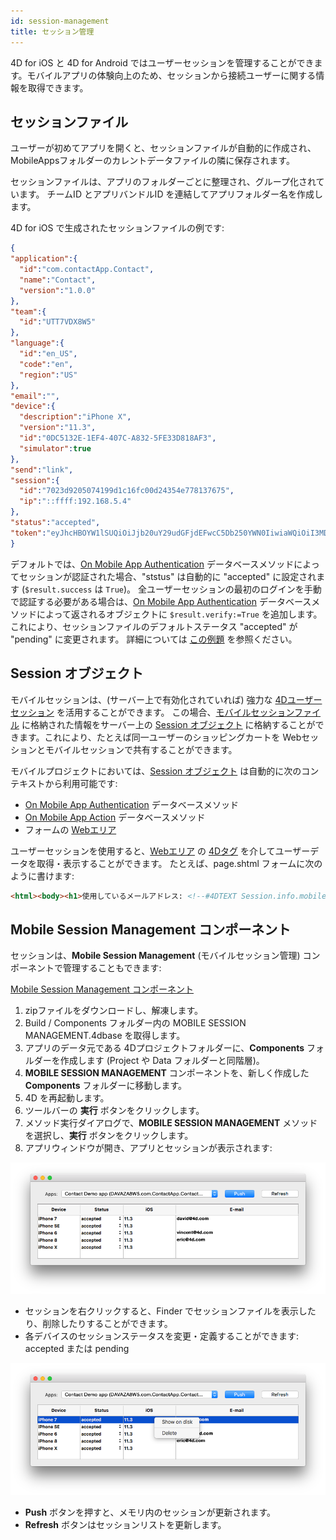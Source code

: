 ```yaml
---
id: session-management
title: セッション管理
---
```



4D for iOS と 4D for Android ではユーザーセッションを管理することができます。モバイルアプリの体験向上のため、セッションから接続ユーザーに関する情報を取得できます。


## セッションファイル

ユーザーが初めてアプリを開くと、セッションファイルが自動的に作成され、MobileAppsフォルダーのカレントデータファイルの隣に保存されます。

セッションファイルは、アプリのフォルダーごとに整理され、グループ化されています。 チームID とアプリバンドルID を連結してアプリフォルダー名を作成します。

4D for iOS で生成されたセッションファイルの例です:

```json
{
"application":{
  "id":"com.contactApp.Contact",
  "name":"Contact",
  "version":"1.0.0"
},
"team":{
  "id":"UTT7VDX8W5"
},
"language":{
  "id":"en_US",
  "code":"en",
  "region":"US"
},
"email":"",
"device":{
  "description":"iPhone X",
  "version":"11.3",
  "id":"0DC5132E-1EF4-407C-A832-5FE33D818AF3",
  "simulator":true
},
"send":"link",
"session":{
  "id":"7023d9205074199d1c16fc00d24354e778137675",
  "ip":"::ffff:192.168.5.4"
},
"status":"accepted",
"token":"eyJhcHBOYW1lSUQiOiJjb20uY29udGFjdEFwcC5Db250YWN0IiwiaWQiOiI3MDIzZDkyMDUwNzQxOTlkMWMxNmZjMDBkMjQzNTRlNzc4MTM3Njc1IiwidGVhbUlEIjoiVVRUN1ZEWDhXNSJ9"
}

```

デフォルトでは、[On Mobile App Authentication](../4d/on-mobile-app-authentication.md) データベースメソッドによってセッションが認証された場合、"ststus" は自動的に "accepted" に設定されます (`$result.success` は `True`)。 全ユーザーセッションの最初のログインを手動で認証する必要がある場合は、[On Mobile App Authentication](../4d/on-mobile-app-authentication.md) データベースメソッドによって返されるオブジェクトに `$result.verify:=True` を追加します。 これにより、セッションファイルのデフォルトステータス "accepted" が "pending" に変更されます。 詳細については [この例題](../tutorials/login-forms/email#コンポーネントを使用しない場合) を参照ください。


## Session オブジェクト

モバイルセッションは、(サーバー上で有効化されていれば) 強力な [4Dユーザーセッション](https://developer.4d.com/docs/ja/WebServer/sessions/) を活用することができます。 この場合、[モバイルセッションファイル](#セッションファイル) に格納された情報をサーバー上の [Session オブジェクト](https://developer.4d.com/docs/ja/API/SessionClass/) に格納することができます。これにより、たとえば同一ユーザーのショッピングカートを Webセッションとモバイルセッションで共有することができます。

モバイルプロジェクトにおいては、[Session オブジェクト](https://developer.4d.com/docs/ja/API/SessionClass/) は自動的に次のコンテキストから利用可能です:

- [On Mobile App Authentication](../4d/on-mobile-app-authentication.md) データベースメソッド
- [On Mobile App Action](../4d/on-mobile-app-action.md) データベースメソッド
- フォームの [Webエリア](https://github.com/mesopelagique/form-detail-WebArea)

ユーザーセッションを使用すると、[Webエリア](https://github.com/mesopelagique/form-detail-WebArea) の [4Dタグ](https://developer.4d.com/docs/ja/Tags/tags/) を介してユーザーデータを取得・表示することができます。 たとえば、page.shtml フォームに次のように書けます:

```html
<html><body><h1>使用しているメールアドレス: <!--#4DTEXT Session.info.mobile.email--> </h1></body></html>
```




## Mobile Session Management コンポーネント

セッションは、**Mobile Session Management** (モバイルセッション管理) コンポーネントで管理することもできます:

<div>
<a className="button button--primary"
href="https://github.com/4d/Mobile-Session-Management/releases/latest">Mobile Session Management コンポーネント</a>
</div>

1. zipファイルをダウンロードし、解凍します。
2. Build / Components フォルダー内の MOBILE SESSION MANAGEMENT.4dbase を取得します。
3. アプリのデータ元である 4Dプロジェクトフォルダーに、**Components** フォルダーを作成します (Project や Data フォルダーと同階層)。
4. **MOBILE SESSION MANAGEMENT** コンポーネントを、新しく作成した **Components** フォルダーに移動します。
5. 4D を再起動します。
6. ツールバーの **実行** ボタンをクリックします。
7. メソッド実行ダイアログで、**MOBILE SESSION MANAGEMENT** メソッドを選択し、**実行** ボタンをクリックします。
8. アプリウィンドウが開き、アプリとセッションが表示されます:

![セッション](img/session-management.png)

* セッションを右クリックすると、Finder でセッションファイルを表示したり、削除したりすることができます。
* 各デバイスのセッションステータスを変更・定義することができます: accepted または pending

![選択したセッション](img/session-management-selected.png)


* **Push** ボタンを押すと、メモリ内のセッションが更新されます。
* **Refresh** ボタンはセッションリストを更新します。 


